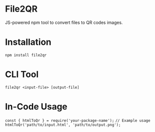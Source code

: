 # File2QR

JS-powered npm tool to convert files to QR codes images.

# Installation

`npm install file2qr`

# CLI Tool

`file2qr <input-file> [output-file]`

# In-Code Usage

`const { htmlToQr } = require('your-package-name');`
`// Example usage`
`htmlToQr('path/to/input.html', 'path/to/output.png');`